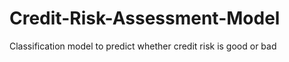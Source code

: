 # Credit-Risk-Assessment-Model
 Classification model to predict whether credit  risk is good or bad
